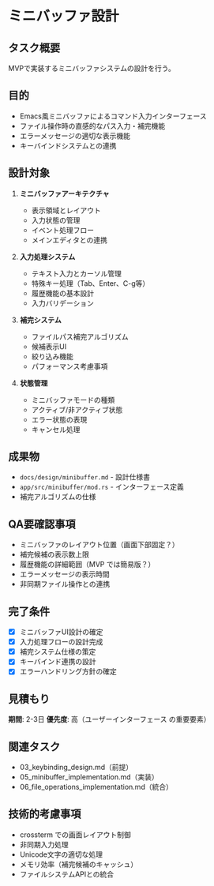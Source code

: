 # ミニバッファ設計

## タスク概要
MVPで実装するミニバッファシステムの設計を行う。

## 目的
- Emacs風ミニバッファによるコマンド入力インターフェース
- ファイル操作時の直感的なパス入力・補完機能
- エラーメッセージの適切な表示機能
- キーバインドシステムとの連携

## 設計対象
1. **ミニバッファアーキテクチャ**
   - 表示領域とレイアウト
   - 入力状態の管理
   - イベント処理フロー
   - メインエディタとの連携

2. **入力処理システム**
   - テキスト入力とカーソル管理
   - 特殊キー処理（Tab、Enter、C-g等）
   - 履歴機能の基本設計
   - 入力バリデーション

3. **補完システム**
   - ファイルパス補完アルゴリズム
   - 候補表示UI
   - 絞り込み機能
   - パフォーマンス考慮事項

4. **状態管理**
   - ミニバッファモードの種類
   - アクティブ/非アクティブ状態
   - エラー状態の表現
   - キャンセル処理

## 成果物
- `docs/design/minibuffer.md` - 設計仕様書
- `app/src/minibuffer/mod.rs` - インターフェース定義
- 補完アルゴリズムの仕様

## QA要確認事項
- ミニバッファのレイアウト位置（画面下部固定？）
- 補完候補の表示数上限
- 履歴機能の詳細範囲（MVP では簡易版？）
- エラーメッセージの表示時間
- 非同期ファイル操作との連携

## 完了条件
- [x] ミニバッファUI設計の確定
- [x] 入力処理フローの設計完成
- [x] 補完システム仕様の策定
- [x] キーバインド連携の設計
- [x] エラーハンドリング方針の確定

## 見積もり
**期間**: 2-3日
**優先度**: 高（ユーザーインターフェース の重要要素）

## 関連タスク
- 03_keybinding_design.md（前提）
- 05_minibuffer_implementation.md（実装）
- 06_file_operations_implementation.md（統合）

## 技術的考慮事項
- crossterm での画面レイアウト制御
- 非同期入力処理
- Unicode文字の適切な処理
- メモリ効率（補完候補のキャッシュ）
- ファイルシステムAPIとの統合